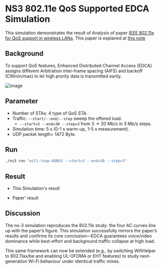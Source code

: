 # NS3 802.11e QoS Supported EDCA Simulation

This simulation demonstrates the result of Analysis of paper [IEEE 802.11e for QoS support in wireless LANs](https://ieeexplore.ieee.org/document/1265851). This paper is explaned at [this note](https://github.com/jackychiangtw/wifi-sim/blob/main/802.11Background/802.11_Background_Knowledge.md)

## Background

To support QoS features, Enhanced Distributed Channel Access (EDCA) assigns different Arbitration inter-frame spacing (AIFS) and backoff (CWmin/max) to let high prority data is  transmitted earily. 

![image](https://hackmd.io/_uploads/SkwNhkw4eg.png)

## Parameter

- Number of STAs: 4 type of QoS STA.
- Traffic:  `--start/--end/--step` sweep the offered load. 
    - `--start=3 --end=30 --step=3` from 3 → 30 Mb/s in 3 Mb/s steps.
- Simulation time: 5 s (0-1 s warm-up, 1-5 s measurement).
- UDP packet length= 1472 Byte.


## Run

```bash 
./ns3 run "wifi-txop-4QBSS --start=3 --end=30 --step=3"
```

## Result

- This Simulation's result


- Paper' result


## Discussion

The ns-3 simulation reproduces the 802.11e study: the four AC curves line up with the paper’s figure. This simulation successfully mirrors the paper’s results and confirms its core conclusion—EDCA guarantees voice/video dominance while best-effort and background traffic collapse at high load. 

This same framework can now be extended (e.g., by switching WifiHelper to 802.11ax/be and enabling UL-OFDMA or EHT features) to study next-generation Wi-Fi behaviour under identical traffic mixes.








